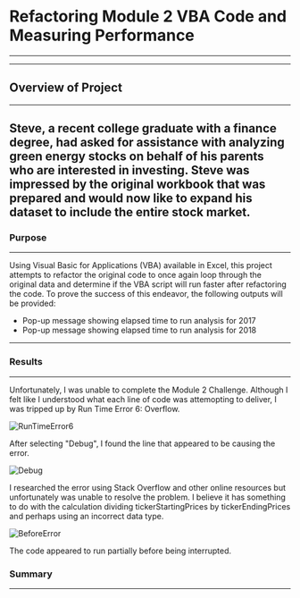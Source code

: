 # Refactoring Module 2 VBA Code and Measuring Performance
---
---
## Overview of Project
---
Steve, a recent college graduate with a finance degree, had asked for assistance with analyzing green energy stocks on behalf of his parents who are interested in investing. Steve was impressed by the original workbook that was prepared and would now like to expand his dataset to include the entire stock market.
---
### Purpose
---
Using Visual Basic for Applications (VBA) available in Excel, this project attempts to refactor the original code to once again loop through the original data and determine if the VBA script will run faster after refactoring the code. To prove the success of this endeavor, the following outputs will be provided:
- Pop-up message showing elapsed time to run analysis for 2017
- Pop-up message showing elapsed time to run analysis for 2018
---
### Results
---
Unfortunately, I was unable to complete the Module 2 Challenge. Although I felt like I understood what each line of code was attemopting to deliver, I was tripped up by Run Time Error 6: Overflow.

![RunTimeError6](https://user-images.githubusercontent.com/70344787/94387184-5c56cc80-0117-11eb-9c0a-2afdcd6dc3b2.png)

After selecting "Debug", I found the line that appeared to be causing the error.

![Debug](https://user-images.githubusercontent.com/70344787/94387262-a17afe80-0117-11eb-8c3b-527468278fe0.png)

I researched the error using Stack Overflow and other online resources but unfortunately was unable to resolve the problem. I believe it has something to do with the calculation dividing tickerStartingPrices by tickerEndingPrices and perhaps using an incorrect data type. 

![BeforeError](https://user-images.githubusercontent.com/70344787/94387514-61684b80-0118-11eb-9dd5-9ee08ff291ba.png)

The code appeared to run partially before being interrupted.



### Summary
---
